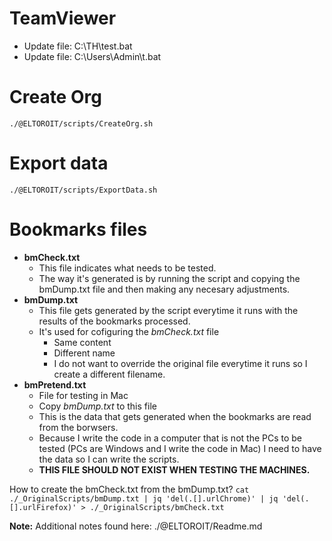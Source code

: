 # TeamViewer
- Update file: C:\TH\test.bat
- Update file: C:\Users\Admin\t.bat

# Create Org
`./@ELTOROIT/scripts/CreateOrg.sh`

# Export data
`./@ELTOROIT/scripts/ExportData.sh`

# Bookmarks files
- **bmCheck.txt** 
  - This file indicates what needs to be tested.
  - The way it's generated is by running the script and copying the bmDump.txt file and then making any necesary adjustments.
- **bmDump.txt** 
  - This file gets generated by the script everytime it runs with the results of the bookmarks processed. 
  - It's used for cofiguring the *bmCheck.txt* file
    - Same content
    - Different name
    - I do not want to override the original file everytime it runs so I create a different filename.
- **bmPretend.txt**
  - File for testing in Mac
  - Copy *bmDump.txt* to this file
  - This is the data that gets generated when the bookmarks are read from the borwsers. 
  - Because I write the code in a computer that is not the PCs to be tested (PCs are Windows and I write the code in Mac) I need to have the data so I can write the scripts. 
  - **THIS FILE SHOULD NOT EXIST WHEN TESTING THE MACHINES.**

How to create the bmCheck.txt from the bmDump.txt?
`cat ./_OriginalScripts/bmDump.txt | jq 'del(.[].urlChrome)' | jq 'del(.[].urlFirefox)' > ./_OriginalScripts/bmCheck.txt`



**Note:** Additional notes found here: ./@ELTOROIT/Readme.md

